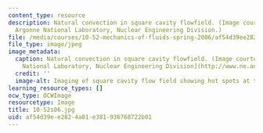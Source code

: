```yaml
---
content_type: resource
description: Natural convection in square cavity flowfield. (Image courtesy of the
  Argonne National Laboratory, Nuclear Engineering Division.)
file: /media/courses/10-52-mechanics-of-fluids-spring-2006/af54d39ee2824a01e381936768722b01_10-52s06.jpg
file_type: image/jpeg
image_metadata:
  caption: Natural convection in square cavity flowfield. (Image courtesy of the [Argonne
    National Laboratory, Nuclear Engineering Division](http://www.ne.anl.gov/).)
  credit: ''
  image-alt: Imaging of square cavity flow field showing hot spots at the sides.
learning_resource_types: []
ocw_type: OCWImage
resourcetype: Image
title: 10-52s06.jpg
uid: af54d39e-e282-4a01-e381-936768722b01
---
```

